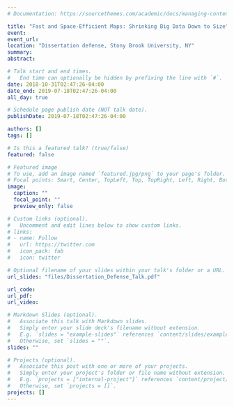 ```yaml
---
# Documentation: https://sourcethemes.com/academic/docs/managing-content/

title: "Fast and Space-Efficient Maps: Shrinking Big Data Down to Size"
event:
event_url:
location: "Dissertation defense, Stony Brook University, NY"
summary:
abstract:

# Talk start and end times.
#   End time can optionally be hidden by prefixing the line with `#`.
date: 2018-10-31T02:47:26-04:00
date_end: 2019-07-18T02:47:26-04:00
all_day: true

# Schedule page publish date (NOT talk date).
publishDate: 2019-07-18T02:47:26-04:00

authors: []
tags: []

# Is this a featured talk? (true/false)
featured: false

# Featured image
# To use, add an image named `featured.jpg/png` to your page's folder. 
# Focal points: Smart, Center, TopLeft, Top, TopRight, Left, Right, BottomLeft, Bottom, BottomRight.
image:
  caption: ""
  focal_point: ""
  preview_only: false

# Custom links (optional).
#   Uncomment and edit lines below to show custom links.
# links:
# - name: Follow
#   url: https://twitter.com
#   icon_pack: fab
#   icon: twitter

# Optional filename of your slides within your talk's folder or a URL.
url_slides: "files/Dissertation_Defense_Talk.pdf"

url_code:
url_pdf:
url_video:

# Markdown Slides (optional).
#   Associate this talk with Markdown slides.
#   Simply enter your slide deck's filename without extension.
#   E.g. `slides = "example-slides"` references `content/slides/example-slides.md`.
#   Otherwise, set `slides = ""`.
slides: ""

# Projects (optional).
#   Associate this post with one or more of your projects.
#   Simply enter your project's folder or file name without extension.
#   E.g. `projects = ["internal-project"]` references `content/project/deep-learning/index.md`.
#   Otherwise, set `projects = []`.
projects: []
---
```

